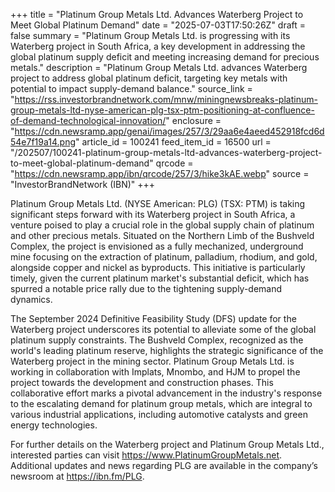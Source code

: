 +++
title = "Platinum Group Metals Ltd. Advances Waterberg Project to Meet Global Platinum Demand"
date = "2025-07-03T17:50:26Z"
draft = false
summary = "Platinum Group Metals Ltd. is progressing with its Waterberg project in South Africa, a key development in addressing the global platinum supply deficit and meeting increasing demand for precious metals."
description = "Platinum Group Metals Ltd. advances Waterberg project to address global platinum deficit, targeting key metals with potential to impact supply-demand balance."
source_link = "https://rss.investorbrandnetwork.com/mnw/miningnewsbreaks-platinum-group-metals-ltd-nyse-american-plg-tsx-ptm-positioning-at-confluence-of-demand-technological-innovation/"
enclosure = "https://cdn.newsramp.app/genai/images/257/3/29aa6e4aeed452918fcd6d54e7f19a14.png"
article_id = 100241
feed_item_id = 16500
url = "/202507/100241-platinum-group-metals-ltd-advances-waterberg-project-to-meet-global-platinum-demand"
qrcode = "https://cdn.newsramp.app/ibn/qrcode/257/3/hike3kAE.webp"
source = "InvestorBrandNetwork (IBN)"
+++

<p>Platinum Group Metals Ltd. (NYSE American: PLG) (TSX: PTM) is taking significant steps forward with its Waterberg project in South Africa, a venture poised to play a crucial role in the global supply chain of platinum and other precious metals. Situated on the Northern Limb of the Bushveld Complex, the project is envisioned as a fully mechanized, underground mine focusing on the extraction of platinum, palladium, rhodium, and gold, alongside copper and nickel as byproducts. This initiative is particularly timely, given the current platinum market's substantial deficit, which has spurred a notable price rally due to the tightening supply-demand dynamics.</p><p>The September 2024 Definitive Feasibility Study (DFS) update for the Waterberg project underscores its potential to alleviate some of the global platinum supply constraints. The Bushveld Complex, recognized as the world's leading platinum reserve, highlights the strategic significance of the Waterberg project in the mining sector. Platinum Group Metals Ltd. is working in collaboration with Implats, Mnombo, and HJM to propel the project towards the development and construction phases. This collaborative effort marks a pivotal advancement in the industry's response to the escalating demand for platinum group metals, which are integral to various industrial applications, including automotive catalysts and green energy technologies.</p><p>For further details on the Waterberg project and Platinum Group Metals Ltd., interested parties can visit <a href='https://www.PlatinumGroupMetals.net' rel='nofollow' target='_blank'>https://www.PlatinumGroupMetals.net</a>. Additional updates and news regarding PLG are available in the company’s newsroom at <a href='https://ibn.fm/PLG' rel='nofollow' target='_blank'>https://ibn.fm/PLG</a>.</p>